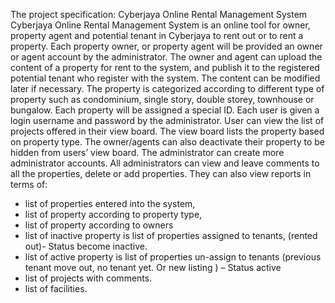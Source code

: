 The project specification: Cyberjaya Online Rental Management System 
Cyberjaya Online Rental Management System is an online tool for owner, property agent and potential tenant in Cyberjaya to rent out or to rent a property. Each property owner, or property agent will be provided an owner or agent account by the administrator. The owner and agent can upload the content of a property for rent to the system, and publish it to the registered potential tenant who register with the system. The content can be modified later if necessary. The property is categorized according to different type of property such as condominium, single story, double storey, townhouse or bungalow. Each property will be assigned a special ID. Each user is given a login username and password by the administrator. User can view the list of projects offered in their view board. The view board lists the property based on property type. The owner/agents can also deactivate their property to be hidden from users’ view board. The administrator can create more administrator accounts. All administrators can view and leave comments to all the properties, delete or add properties. 
They can also view reports in terms of: 
- list of properties entered into the system,
 - list of property according to property type, 
- list of property according to owners 
- list of inactive property is  list of properties assigned to tenants, (rented out)- Status become inactive.
- list of active property is list of properties un-assign to tenants (previous tenant move out, no tenant yet. Or new listing ) – Status active
 - list of projects with comments.
- list of facilities. 
